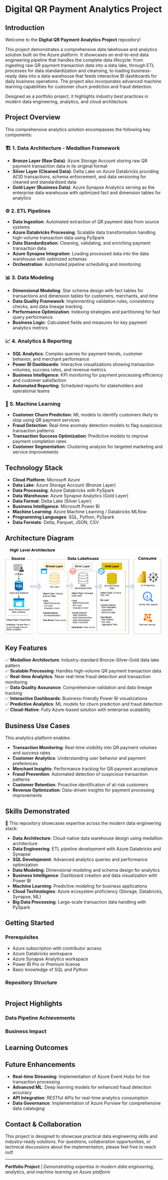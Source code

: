 # Digital QR Payment Analytics Project

## Introduction

Welcome to the **Digital QR Payment Analytics Project** repository!

This project demonstrates a comprehensive data lakehouse and analytics solution built on the Azure platform. It showcases an end-to-end data engineering pipeline that handles the complete data lifecycle: from ingesting raw QR payment transaction data into a data lake, through ETL processes for data standardization and cleansing, to loading business-ready data into a data warehouse that feeds interactive BI dashboards for daily business operations. The project also incorporates advanced machine learning capabilities for customer churn prediction and fraud detection.

Designed as a portfolio project, it highlights industry best practices in modern data engineering, analytics, and cloud architecture.

## Project Overview

This comprehensive analytics solution encompasses the following key components:

### 🏗️ 1. Data Architecture - Medallion Framework
- **Bronze Layer (Raw Data)**: Azure Storage Account storing raw QR payment transaction data in its original format
- **Silver Layer (Cleaned Data)**: Delta Lake on Azure Databricks providing ACID transactions, schema enforcement, and data versioning for cleaned and standardized data
- **Gold Layer (Business Data)**: Azure Synapse Analytics serving as the enterprise data warehouse with optimized fact and dimension tables for analytics

### ⚙️ 2. ETL Pipelines
- **Data Ingestion**: Automated extraction of QR payment data from source systems
- **Azure Databricks Processing**: Scalable data transformation handling high-volume transaction data using PySpark
- **Data Standardization**: Cleaning, validating, and enriching payment transaction data
- **Azure Synapse Integration**: Loading processed data into the data warehouse with optimized schemas
- **Orchestration**: Automated pipeline scheduling and monitoring

### 📊 3. Data Modeling
- **Dimensional Modeling**: Star schema design with fact tables for transactions and dimension tables for customers, merchants, and time
- **Data Quality Framework**: Implementing validation rules, consistency checks, and data lineage tracking
- **Performance Optimization**: Indexing strategies and partitioning for fast query performance
- **Business Logic**: Calculated fields and measures for key payment analytics metrics

### 📈 4. Analytics & Reporting
- **SQL Analytics**: Complex queries for payment trends, customer behavior, and merchant performance
- **Power BI Dashboards**: Interactive visualizations showing transaction volumes, success rates, and revenue metrics
- **Business Intelligence**: KPI monitoring for payment processing efficiency and customer satisfaction
- **Automated Reporting**: Scheduled reports for stakeholders and operational teams

### 🤖 5. Machine Learning
- **Customer Churn Prediction**: ML models to identify customers likely to stop using QR payment services
- **Fraud Detection**: Real-time anomaly detection models to flag suspicious transaction patterns
- **Transaction Success Optimization**: Predictive models to improve payment completion rates
- **Customer Segmentation**: Clustering analysis for targeted marketing and service improvements

## Technology Stack

- **Cloud Platform**: Microsoft Azure
- **Data Lake**: Azure Storage Account (Bronze Layer)
- **Data Processing**: Azure Databricks with PySpark
- **Data Warehouse**: Azure Synapse Analytics (Gold Layer)
- **Data Format**: Delta Lake (Silver Layer)
- **Business Intelligence**: Microsoft Power BI
- **Machine Learning**: Azure Machine Learning / Databricks MLflow
- **Programming Languages**: SQL, Python, PySpark
- **Data Formats**: Delta, Parquet, JSON, CSV

## Architecture Diagram

![Data Architecture](docs/data_architecture.png)

## Key Features

✅ **Medallion Architecture**: Industry-standard Bronze-Silver-Gold data lake pattern  
✅ **Scalable Processing**: Handles high-volume QR payment transaction data  
✅ **Real-time Analytics**: Near real-time fraud detection and transaction monitoring  
✅ **Data Quality Assurance**: Comprehensive validation and data lineage tracking  
✅ **Interactive Dashboards**: Business-friendly Power BI visualizations  
✅ **Predictive Analytics**: ML models for churn prediction and fraud detection  
✅ **Cloud-Native**: Fully Azure-based solution with enterprise scalability  

## Business Use Cases

This analytics platform enables:
- **Transaction Monitoring**: Real-time visibility into QR payment volumes and success rates
- **Customer Analytics**: Understanding user behavior and payment preferences
- **Merchant Insights**: Performance tracking for QR payment acceptance
- **Fraud Prevention**: Automated detection of suspicious transaction patterns
- **Customer Retention**: Proactive identification of at-risk customers
- **Revenue Optimization**: Data-driven insights for payment processing improvements

## Skills Demonstrated

🎯 This repository showcases expertise across the modern data engineering stack:

- **Data Architecture**: Cloud-native data warehouse design using medallion architecture
- **Data Engineering**: ETL pipeline development with Azure Databricks and Synapse
- **SQL Development**: Advanced analytics queries and performance optimization
- **Data Modeling**: Dimensional modeling and schema design for analytics
- **Business Intelligence**: Dashboard creation and data visualization with Power BI
- **Machine Learning**: Predictive modeling for business applications
- **Cloud Technologies**: Azure ecosystem proficiency (Storage, Databricks, Synapse, ML)
- **Big Data Processing**: Large-scale transaction data handling with PySpark

## Getting Started

### Prerequisites
- Azure subscription with contributor access
- Azure Databricks workspace
- Azure Synapse Analytics workspace
- Power BI Pro or Premium license
- Basic knowledge of SQL and Python

### Repository Structure
```

```

## Project Highlights

### Data Pipeline Achievements


### Business Impact


## Learning Outcomes


## Future Enhancements

- **Real-time Streaming**: Implementation of Azure Event Hubs for live transaction processing
- **Advanced ML**: Deep learning models for enhanced fraud detection accuracy
- **API Integration**: RESTful APIs for real-time analytics consumption
- **Data Governance**: Implementation of Azure Purview for comprehensive data cataloging

## Contact & Collaboration

This project is designed to showcase practical data engineering skills and industry-ready solutions. For questions, collaboration opportunities, or technical discussions about the implementation, please feel free to reach out!

---

**Portfolio Project** | *Demonstrating expertise in modern data engineering, analytics, and machine learning on Azure platform*
